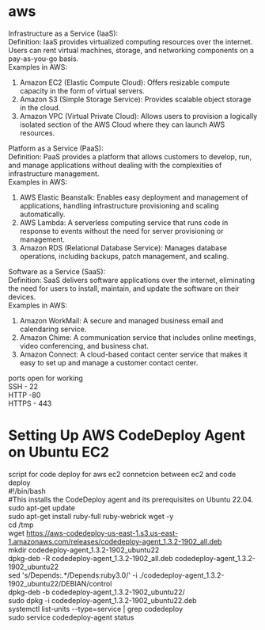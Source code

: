 # aws

Infrastructure as a Service (IaaS):<br>
Definition: IaaS provides virtualized computing resources over the internet. Users can rent virtual machines, storage, and networking components on a pay-as-you-go basis.<br>
Examples in AWS:
1. Amazon EC2 (Elastic Compute Cloud): Offers resizable compute capacity in the form of virtual servers.
2. Amazon S3 (Simple Storage Service): Provides scalable object storage in the cloud.
3. Amazon VPC (Virtual Private Cloud): Allows users to provision a logically isolated section of the AWS Cloud where they can launch AWS resources.<br>

Platform as a Service (PaaS):<br>
Definition: PaaS provides a platform that allows customers to develop, run, and manage applications without dealing with the complexities of infrastructure management.<br>
Examples in AWS:
1. AWS Elastic Beanstalk: Enables easy deployment and management of applications, handling infrastructure provisioning and scaling automatically.
2. AWS Lambda: A serverless computing service that runs code in response to events without the need for server provisioning or management.
3. Amazon RDS (Relational Database Service): Manages database operations, including backups, patch management, and scaling.<br>

Software as a Service (SaaS):<br>
Definition: SaaS delivers software applications over the internet, eliminating the need for users to install, maintain, and update the software on their devices.<br>
Examples in AWS:
1. Amazon WorkMail: A secure and managed business email and calendaring service.
2. Amazon Chime: A communication service that includes online meetings, video conferencing, and business chat.
3. Amazon Connect: A cloud-based contact center service that makes it easy to set up and manage a customer contact center.



ports open for working<br>
SSH - 22<br>
HTTP -80<br>
HTTPS - 443<br>


# Setting Up AWS CodeDeploy Agent on Ubuntu EC2
script for code deploy for aws ec2 connetcion between ec2 and code deploy<br>
#!/bin/bash <br>
#This installs the CodeDeploy agent and its prerequisites on Ubuntu 22.04.  <br>
sudo apt-get update <br>
sudo apt-get install ruby-full ruby-webrick wget -y <br>
cd /tmp <br>
wget https://aws-codedeploy-us-east-1.s3.us-east-1.amazonaws.com/releases/codedeploy-agent_1.3.2-1902_all.deb <br>
mkdir codedeploy-agent_1.3.2-1902_ubuntu22 <br>
dpkg-deb -R codedeploy-agent_1.3.2-1902_all.deb codedeploy-agent_1.3.2-1902_ubuntu22 <br>
sed 's/Depends:.*/Depends:ruby3.0/' -i ./codedeploy-agent_1.3.2-1902_ubuntu22/DEBIAN/control <br>
dpkg-deb -b codedeploy-agent_1.3.2-1902_ubuntu22/ <br>
sudo dpkg -i codedeploy-agent_1.3.2-1902_ubuntu22.deb <br>
systemctl list-units --type=service | grep codedeploy <br>
sudo service codedeploy-agent status <br>
